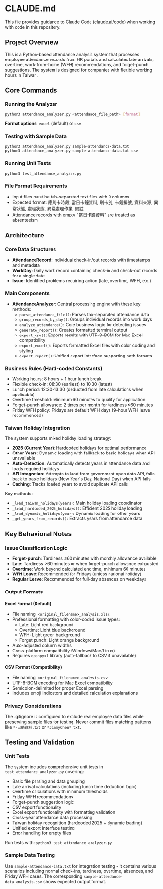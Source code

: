 # CLAUDE.md

This file provides guidance to Claude Code (claude.ai/code) when working with code in this repository.

## Project Overview

This is a Python-based attendance analysis system that processes employee attendance records from HR portals and calculates late arrivals, overtime, work-from-home (WFH) recommendations, and forget-punch suggestions. The system is designed for companies with flexible working hours in Taiwan.

## Core Commands

### Running the Analyzer
```bash
python3 attendance_analyzer.py <attendance_file_path> [format]
```

**Format options**: `excel` (default) or `csv`

### Testing with Sample Data
```bash
python3 attendance_analyzer.py sample-attendance-data.txt
python3 attendance_analyzer.py sample-attendance-data.txt csv
```

### Running Unit Tests
```bash
python3 test_attendance_analyzer.py
```

### File Format Requirements
- Input files must be tab-separated text files with 9 columns
- Expected format: 應刷卡時段, 當日卡鐘資料, 刷卡別, 卡鐘編號, 資料來源, 異常狀態, 處理狀態, 異常處理作業, 備註
- Attendance records with empty "當日卡鐘資料" are treated as absenteeism

## Architecture

### Core Data Structures
- **AttendanceRecord**: Individual check-in/out records with timestamps and metadata
- **WorkDay**: Daily work record containing check-in and check-out records for a single date
- **Issue**: Identified problems requiring action (late, overtime, WFH, etc.)

### Main Components
- **AttendanceAnalyzer**: Central processing engine with these key methods:
  - `parse_attendance_file()`: Parses tab-separated attendance data
  - `group_records_by_day()`: Groups individual records into work days
  - `analyze_attendance()`: Core business logic for detecting issues
  - `generate_report()`: Creates formatted terminal output
  - `export_csv()`: Exports results with UTF-8-BOM for Mac Excel compatibility
  - `export_excel()`: Exports formatted Excel files with color coding and styling
  - `export_report()`: Unified export interface supporting both formats

### Business Rules (Hard-coded Constants)
- Working hours: 8 hours + 1 hour lunch break
- Flexible check-in: 08:30 (earliest) to 10:30 (latest)
- Lunch period: 12:30-13:30 (deducted from late calculations when applicable)
- Overtime threshold: Minimum 60 minutes to qualify for application
- Forget-punch allowance: 2 times per month for tardiness ≤60 minutes
- Friday WFH policy: Fridays are default WFH days (9-hour WFH leave recommended)

### Taiwan Holiday Integration
The system supports mixed holiday loading strategy:
- **2025 (Current Year)**: Hardcoded holidays for optimal performance
- **Other Years**: Dynamic loading with fallback to basic holidays when API unavailable
- **Auto-Detection**: Automatically detects years in attendance data and loads required holidays
- **API Integration**: Attempts to load from government open data API, falls back to basic holidays (New Year's Day, National Day) when API fails
- **Caching**: Tracks loaded years to avoid duplicate API calls

Key methods:
- `_load_taiwan_holidays(years)`: Main holiday loading coordinator
- `_load_hardcoded_2025_holidays()`: Efficient 2025 holiday loading
- `_load_dynamic_holidays(year)`: Dynamic loading for other years
- `_get_years_from_records()`: Extracts years from attendance data

## Key Behavioral Notes

### Issue Classification Logic
- **Forget-punch**: Tardiness ≤60 minutes with monthly allowance available
- **Late**: Tardiness >60 minutes or when forget-punch allowance exhausted
- **Overtime**: Work beyond calculated end time, minimum 60 minutes
- **WFH Leave**: Recommended for Fridays (unless national holiday)
- **Regular Leave**: Recommended for full-day absences on weekdays

### Output Formats

#### Excel Format (Default)
- File naming: `<original_filename>_analysis.xlsx`
- Professional formatting with color-coded issue types:
  - Late: Light red background
  - Overtime: Light blue background
  - WFH: Light green background
  - Forget punch: Light orange background
- Auto-adjusted column widths
- Cross-platform compatibility (Windows/Mac/Linux)
- Requires `openpyxl` library (auto-fallback to CSV if unavailable)

#### CSV Format (Compatibility)
- File naming: `<original_filename>_analysis.csv`
- UTF-8-BOM encoding for Mac Excel compatibility
- Semicolon-delimited for proper Excel parsing
- Includes emoji indicators and detailed calculation explanations

### Privacy Considerations
The .gitignore is configured to exclude real employee data files while preserving sample files for testing. Never commit files matching patterns like `*-出勤資料.txt` or `*JimmyChen*.txt`.

## Testing and Validation

### Unit Tests
The system includes comprehensive unit tests in `test_attendance_analyzer.py` covering:
- Basic file parsing and data grouping
- Late arrival calculations (including lunch time deduction logic)
- Overtime calculations with minimum thresholds
- Friday WFH recommendations
- Forget-punch suggestion logic
- CSV export functionality
- Excel export functionality with formatting validation
- Cross-year attendance data processing
- Taiwan holiday recognition (hardcoded 2025 + dynamic loading)
- Unified export interface testing
- Error handling for empty files

Run tests with: `python3 test_attendance_analyzer.py`

### Sample Data Testing
Use `sample-attendance-data.txt` for integration testing - it contains various scenarios including normal check-ins, tardiness, overtime, absences, and Friday WFH cases. The corresponding `sample-attendance-data_analysis.csv` shows expected output format.